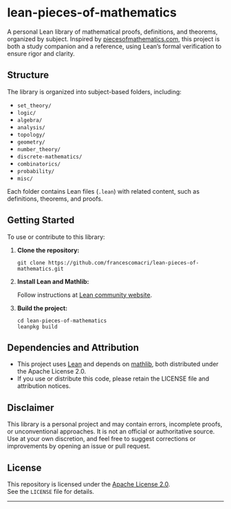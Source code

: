 # lean-pieces-of-mathematics

A personal Lean library of mathematical proofs, definitions, and theorems, organized by subject. Inspired by [piecesofmathematics.com](https://www.piecesofmathematics.com), this project is both a study companion and a reference, using Lean’s formal verification to ensure rigor and clarity.

## Structure

The library is organized into subject-based folders, including:

- `set_theory/`
- `logic/`
- `algebra/`
- `analysis/`
- `topology/`
- `geometry/`
- `number_theory/`
- `discrete-mathematics/`
- `combinatorics/`
- `probability/`
- `misc/`

Each folder contains Lean files (`.lean`) with related content, such as definitions, theorems, and proofs.

## Getting Started

To use or contribute to this library:

1. **Clone the repository:**
   ```
   git clone https://github.com/francescomacri/lean-pieces-of-mathematics.git
   ```

2. **Install Lean and Mathlib:**  

   Follow instructions at [Lean community website](https://leanprover-community.github.io/get_started.html).

3. **Build the project:**
   ```
   cd lean-pieces-of-mathematics
   leanpkg build
   ```

## Dependencies and Attribution

- This project uses [Lean](https://leanprover-community.github.io/) and depends on [mathlib](https://github.com/leanprover-community/mathlib), both distributed under the Apache License 2.0.
- If you use or distribute this code, please retain the LICENSE file and attribution notices.

## Disclaimer

This library is a personal project and may contain errors, incomplete proofs, or unconventional approaches. It is not an official or authoritative source. Use at your own discretion, and feel free to suggest corrections or improvements by opening an issue or pull request.

## License

This repository is licensed under the [Apache License 2.0](LICENSE).  
See the `LICENSE` file for details.

---
